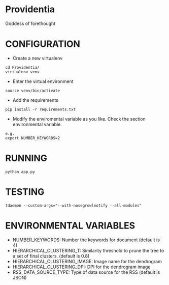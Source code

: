 Providentia
===========

Goddess of forethought

CONFIGURATION
=============
- Create a new virtualenv
```
cd Providentia/
virtualenv venv
```
- Enter the virtual environment
```
source venv/bin/activate
```

- Add the requirements
```
pip install -r requirements.txt
```
- Modify the enviromental variable as you like. Check the section environmental variable.
```
e.g.
export NUMBER_KEYWORDS=2
```

RUNNING
=======
```
python app.py
```

TESTING
=======
```
tdaemon --custom-args="--with-nosegrowlnotify --all-modules"
```

ENVIRONMENTAL VARIABLES
=======================
- NUMBER_KEYWORDS: Number the keywords for document (default is 4)
- HIERARCHICAL_CLUSTERING_T: Similarity threshold to prune the tree to a set of final clusters. (default is 0.8)
- HIERARCHICAL_CLUSTERING_IMAGE: Image name for the dendrogram
- HIERARCHICAL_CLUSTERING_DPI: DPI for the dendrogram image
- RSS_DATA_SOURCE_TYPE: Type of data source for the RSS (default is JSON)

